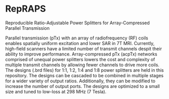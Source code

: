 # RepRAPS
Reproducible Ratio-Adjustable Power Splitters for Array-Compressed Parallel Transmission

Parallel transmission (pTx) with an array of radiofrequency (RF) coils enables spatially uniform excitation and lower SAR in 7T MRI. 
Currently, high-field scanners have a limited number of transmit channels despit their ability to improve performance. 
Array-compressed pTx (acpTx) networks comprised of unequal power splitters lowers the cost and complexity of multiple transmit channels by
allowing fewer channels to drive more coils. The designs (.brd files) for 1:1, 1:2, 1:4 and 1:8 power splitters are held in this repository. 
The designs can be cascaded to be combined in multiple stages for a wider variety of output ratios. Additionally, they can be modified to increase the number of output ports. The designs are
optimized to a small size and tuned to low-loss at 298 MHz (7 Tesla). 
